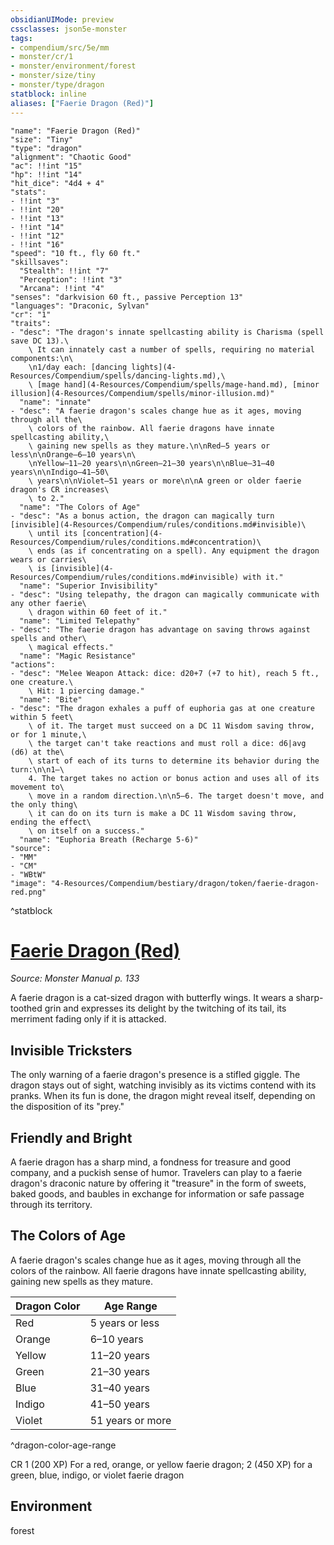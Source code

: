 ```yaml
---
obsidianUIMode: preview
cssclasses: json5e-monster
tags:
- compendium/src/5e/mm
- monster/cr/1
- monster/environment/forest
- monster/size/tiny
- monster/type/dragon
statblock: inline
aliases: ["Faerie Dragon (Red)"]
---
```

```statblock
"name": "Faerie Dragon (Red)"
"size": "Tiny"
"type": "dragon"
"alignment": "Chaotic Good"
"ac": !!int "15"
"hp": !!int "14"
"hit_dice": "4d4 + 4"
"stats":
- !!int "3"
- !!int "20"
- !!int "13"
- !!int "14"
- !!int "12"
- !!int "16"
"speed": "10 ft., fly 60 ft."
"skillsaves":
  "Stealth": !!int "7"
  "Perception": !!int "3"
  "Arcana": !!int "4"
"senses": "darkvision 60 ft., passive Perception 13"
"languages": "Draconic, Sylvan"
"cr": "1"
"traits":
- "desc": "The dragon's innate spellcasting ability is Charisma (spell save DC 13).\
    \ It can innately cast a number of spells, requiring no material components:\n\
    \n1/day each: [dancing lights](4-Resources/Compendium/spells/dancing-lights.md),\
    \ [mage hand](4-Resources/Compendium/spells/mage-hand.md), [minor illusion](4-Resources/Compendium/spells/minor-illusion.md)"
  "name": "innate"
- "desc": "A faerie dragon's scales change hue as it ages, moving through all the\
    \ colors of the rainbow. All faerie dragons have innate spellcasting ability,\
    \ gaining new spells as they mature.\n\nRed—5 years or less\n\nOrange—6–10 years\n\
    \nYellow—11–20 years\n\nGreen—21–30 years\n\nBlue—31–40 years\n\nIndigo—41–50\
    \ years\n\nViolet—51 years or more\n\nA green or older faerie dragon's CR increases\
    \ to 2."
  "name": "The Colors of Age"
- "desc": "As a bonus action, the dragon can magically turn [invisible](4-Resources/Compendium/rules/conditions.md#invisible)\
    \ until its [concentration](4-Resources/Compendium/rules/conditions.md#concentration)\
    \ ends (as if concentrating on a spell). Any equipment the dragon wears or carries\
    \ is [invisible](4-Resources/Compendium/rules/conditions.md#invisible) with it."
  "name": "Superior Invisibility"
- "desc": "Using telepathy, the dragon can magically communicate with any other faerie\
    \ dragon within 60 feet of it."
  "name": "Limited Telepathy"
- "desc": "The faerie dragon has advantage on saving throws against spells and other\
    \ magical effects."
  "name": "Magic Resistance"
"actions":
- "desc": "Melee Weapon Attack: dice: d20+7 (+7 to hit), reach 5 ft., one creature.\
    \ Hit: 1 piercing damage."
  "name": "Bite"
- "desc": "The dragon exhales a puff of euphoria gas at one creature within 5 feet\
    \ of it. The target must succeed on a DC 11 Wisdom saving throw, or for 1 minute,\
    \ the target can't take reactions and must roll a dice: d6|avg (d6) at the\
    \ start of each of its turns to determine its behavior during the turn:\n\n1–\
    4. The target takes no action or bonus action and uses all of its movement to\
    \ move in a random direction.\n\n5–6. The target doesn't move, and the only thing\
    \ it can do on its turn is make a DC 11 Wisdom saving throw, ending the effect\
    \ on itself on a success."
  "name": "Euphoria Breath (Recharge 5-6)"
"source":
- "MM"
- "CM"
- "WBtW"
"image": "4-Resources/Compendium/bestiary/dragon/token/faerie-dragon-red.png"
```
^statblock
# [Faerie Dragon (Red)](4-Resources/Compendium/bestiary/dragon/faerie-dragon-red.md)
*Source: Monster Manual p. 133*  

A faerie dragon is a cat-sized dragon with butterfly wings. It wears a sharp-toothed grin and expresses its delight by the twitching of its tail, its merriment fading only if it is attacked.

## Invisible Tricksters

The only warning of a faerie dragon's presence is a stifled giggle. The dragon stays out of sight, watching invisibly as its victims contend with its pranks. When its fun is done, the dragon might reveal itself, depending on the disposition of its "prey."

## Friendly and Bright

A faerie dragon has a sharp mind, a fondness for treasure and good company, and a puckish sense of humor. Travelers can play to a faerie dragon's draconic nature by offering it "treasure" in the form of sweets, baked goods, and baubles in exchange for information or safe passage through its territory.

## The Colors of Age

A faerie dragon's scales change hue as it ages, moving through all the colors of the rainbow. All faerie dragons have innate spellcasting ability, gaining new spells as they mature.

| Dragon Color | Age Range |
|--------------|-----------|
| Red | 5 years or less |
| Orange | 6–10 years |
| Yellow | 11–20 years |
| Green | 21–30 years |
| Blue | 31–40 years |
| Indigo | 41–50 years |
| Violet | 51 years or more |
^dragon-color-age-range

CR 1 (200 XP) For a red, orange, or yellow faerie dragon; 2 (450 XP) for a green, blue, indigo, or violet faerie dragon



## Environment

forest